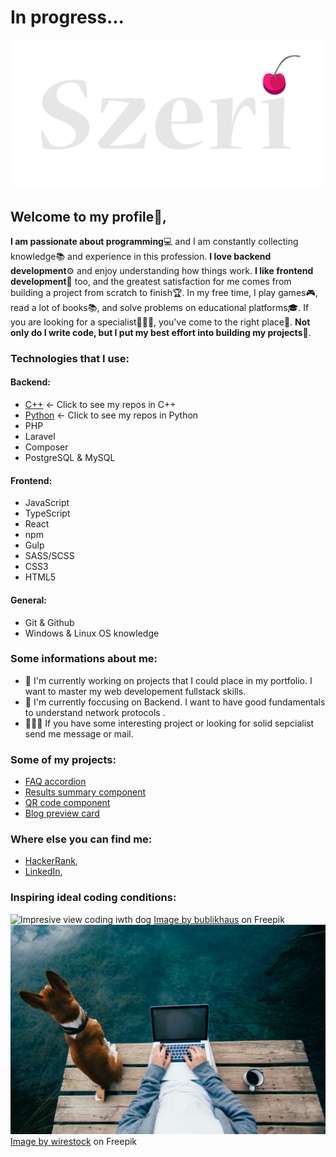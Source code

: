 # In progress...


<picture>
 <img alt="My logo text - Szeri" src="./szeri-logo-text.png">
</picture>

## Welcome to my profile👋,

**I am passionate about programming**💻 and I am constantly collecting knowledge📚 and experience in this profession.
**I love backend development**⚙ and enjoy understanding how things work. **I like frontend development**🎨 too, and the greatest satisfaction for me comes from building a project from scratch to finish🏆.
In my free time, I play games🎮, read a lot of books📚, and solve problems on educational platforms🎓.
If you are looking for a specialist👨🏻‍💻, you've come to the right place🏁. **Not only do I write code, but I put my best effort into building my projects**🥇.

### Technologies that I use:
#### Backend:
- [C++](https://github.com/Szeri323?tab=repositories&q=&type=&language=c%2B%2B&sort=) <- Click to see my repos in C++
- [Python](https://github.com/Szeri323?tab=repositories&q=&type=&language=python&sort=) <- Click to see my repos in Python
- PHP
- Laravel
- Composer
- PostgreSQL & MySQL
  
#### Frontend:
- JavaScript
- TypeScript
- React
- npm
- Gulp
- SASS/SCSS
- CSS3
- HTML5

#### General:
- Git & Github
- Windows & Linux OS knowledge

### Some informations about me:

- 🔭 I'm currently working on projects that I could place in my portfolio. I want to master my web developement fullstack skills.
- 🌱 I'm currently foccusing on Backend. I want to have good fundamentals to understand network protocols .
- 👨🏻‍💻 If you have some interesting project or looking for solid sepcialist send me message or mail.
  
### Some of my projects:

- [FAQ accordion](https://github.com/Szeri323/FAQ-Accordion_FrontendMentor)
- [Results summary component](https://github.com/Szeri323/Results-summary-component_FrontendMentor)
- [QR code component](https://github.com/Szeri323/QRCodeComponent_ForntendMentor)
- [Blog preview card](https://github.com/Szeri323/BlogPreviewCard_ForntendMentor)

### Where else you can find me:

- [HackerRank](https://www.hackerrank.com/profile/Szeri323),
- [LinkedIn](https://www.linkedin.com/in/tomasz-pacholek/),


### Inspiring ideal coding conditions:
  
<picture>
 <img alt="Impresive view coding iwth dog" src="./laptop-takeaway-coffee-car-s-hood-with-beautiful-natural-scenery-background.jpg">
</picture>
<a href="https://www.freepik.com/free-photo/pov-man-drink-coffee-work-laptop-lake_11253735.htm#query=laptop%20nature&position=16&from_view=search&track=ais&uuid=310a451f-36e0-4795-af74-de00dda59f54">Image by bublikhaus</a> on Freepik
<picture>
 <img alt="Impresive view coding iwth dog" src="./pov-man-drink-coffee-work-laptop-lake.jpg">
</picture>
<a href="https://www.freepik.com/free-photo/laptop-takeaway-coffee-car-s-hood-with-beautiful-natural-scenery-background_29175054.htm#query=laptop%20nature&position=7&from_view=search&track=ais&uuid=310a451f-36e0-4795-af74-de00dda59f54">Image by wirestock</a> on Freepik


<!--



### How to reach me:


**Szeri323/Szeri323** is a ✨ _special_ ✨ repository because its `README.md` (this file) appears on your GitHub profile.

Here are some ideas to get you started:

- 🔭 I’m currently working on ...
- 🌱 I’m currently learning ...
- 👯 I’m looking to collaborate on ...
- 🤔 I’m looking for help with ...
- 💬 Ask me about ...
- 📫 How to reach me: ...
- 😄 Pronouns: ...
- ⚡ Fun fact: ...
-->
